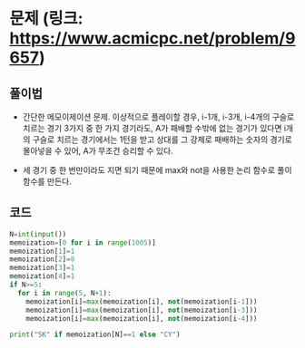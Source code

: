 # 문제 (링크: https://www.acmicpc.net/problem/9657)

## 풀이법
* 간단한 메모이제이션 문제. 이상적으로 플레이할 경우, i-1개, i-3개, i-4개의 구슬로 치르는 경기 3가지 중 한 가지 경기라도, A가 패배할 수밖에 없는 경기가 있다면
i개의 구슬로 치르는 경기에서는 1턴을 받고 상대를 그 강제로 패배하는 숫자의 경기로 몰아넣을 수 있어, A가 무조건 승리할 수 있다.

* 세 경기 중 한 번만이라도 지면 되기 때문에 max와 not을 사용한 논리 함수로 풀이 함수를 만든다.

## 코드
```python
N=int(input())
memoization=[0 for i in range(1005)]
memoization[1]=1
memoization[2]=0
memoization[3]=1
memoization[4]=1
if N>=5:
  for i in range(5, N+1):
    memoization[i]=max(memoization[i], not(memoization[i-1]))
    memoization[i]=max(memoization[i], not(memoization[i-3]))
    memoization[i]=max(memoization[i], not(memoization[i-4]))

print("SK" if memoization[N]==1 else "CY")
```
